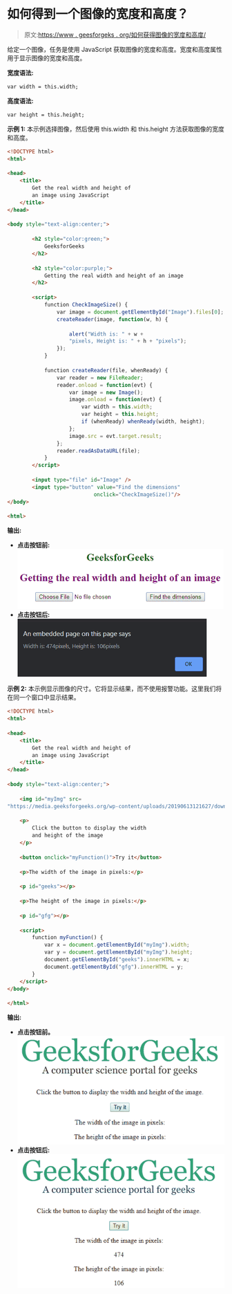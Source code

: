 # 如何得到一个图像的宽度和高度？

> 原文:[https://www . geesforgeks . org/如何获得图像的宽度和高度/](https://www.geeksforgeeks.org/how-to-get-the-width-and-height-of-an-image/)

给定一个图像，任务是使用 JavaScript 获取图像的宽度和高度。宽度和高度属性用于显示图像的宽度和高度。

**宽度语法:**

```html
var width = this.width;
```

**高度语法:**

```html
var height = this.height;
```

**示例 1:** 本示例选择图像，然后使用 this.width 和 this.height 方法获取图像的宽度和高度。

```html
<!DOCTYPE html>
<html>

<head>
    <title>
        Get the real width and height of
        an image using JavaScript
    </title>
</head>

<body style="text-align:center;">

        <h2 style="color:green;">
            GeeksforGeeks
        </h2>

        <h2 style="color:purple;">
            Getting the real width and height of an image
        </h2>

        <script>
            function CheckImageSize() {
                var image = document.getElementById("Image").files[0];
                createReader(image, function(w, h) {

                    alert("Width is: " + w + 
                    "pixels, Height is: " + h + "pixels");
                });
            }

            function createReader(file, whenReady) {
                var reader = new FileReader;
                reader.onload = function(evt) {
                    var image = new Image();
                    image.onload = function(evt) {
                        var width = this.width;
                        var height = this.height;
                        if (whenReady) whenReady(width, height);
                    };
                    image.src = evt.target.result;
                };
                reader.readAsDataURL(file);
            }
        </script>

        <input type="file" id="Image" />
        <input type="button" value="Find the dimensions"
                            onclick="CheckImageSize()"/>
</body>

<html>
```

**输出:**

*   **点击按钮前:**
    ![ngcut](img/aeb03f666734e4ab8d74422c0e165284.png)
*   **点击按钮后:**
    ![ngcut](img/e768d8b22e6e2d88922f640c045f8140.png)

**示例 2:** 本示例显示图像的尺寸。它将显示结果，而不使用报警功能。这里我们将在同一个窗口中显示结果。

```html
<!DOCTYPE html>
<html>

<head>
    <title>
        Get the real width and height of
        an image using JavaScript
    </title>
</head>

<body style="text-align:center;">

    <img id="myImg" src=
"https://media.geeksforgeeks.org/wp-content/uploads/20190613121627/download9.png">

    <p>
        Click the button to display the width
        and height of the image
    </p>

    <button onclick="myFunction()">Try it</button>

    <p>The width of the image in pixels:</p>

    <p id="geeks"></p>

    <p>The height of the image in pixels:</p>

    <p id="gfg"></p>

    <script>
        function myFunction() {
            var x = document.getElementById("myImg").width;
            var y = document.getElementById("myImg").height;
            document.getElementById("geeks").innerHTML = x;
            document.getElementById("gfg").innerHTML = y;
        }
    </script>
</body>

</html>                    
```

**输出:**

*   **点击按钮前。**
    ![ngcut](img/af589ed298e716e3f3e0742ce13a61b4.png)
*   **点击按钮后:**
    ![ngcut](img/e56d3a05c1fb56308df13a606052027c.png)